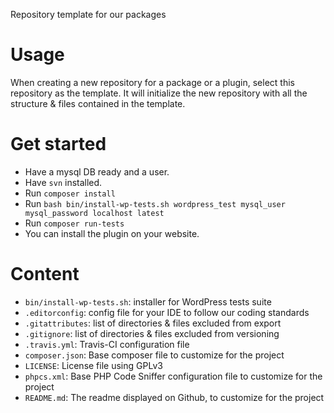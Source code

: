 Repository template for our packages

# Usage
When creating a new repository for a package or a plugin, select this repository as the template. It will initialize the new repository with all the structure & files contained in the template.

# Get started
- Have a mysql DB ready and a user.
- Have `svn` installed.
- Run `composer install`
- Run `bash bin/install-wp-tests.sh wordpress_test mysql_user mysql_password localhost latest`
- Run `composer run-tests`
- You can install the plugin on your website.

# Content
* `bin/install-wp-tests.sh`: installer for WordPress tests suite
* `.editorconfig`: config file for your IDE to follow our coding standards
* `.gitattributes`: list of directories & files excluded from export
* `.gitignore`: list of directories & files excluded from versioning
* `.travis.yml`: Travis-CI configuration file
* `composer.json`: Base composer file to customize for the project
* `LICENSE`: License file using GPLv3
* `phpcs.xml`: Base PHP Code Sniffer configuration file to customize for the project
* `README.md`: The readme displayed on Github, to customize for the project
